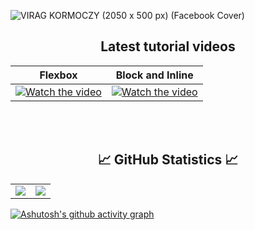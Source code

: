 ![VIRAG KORMOCZY (2050 x 500 px) (Facebook Cover)](https://github.com/virag-ky/virag-ky/assets/79658534/4d2f1dca-8643-4394-bcbd-d5da29cf2a96)

<h2 align="center">Latest tutorial videos</h2>

| Flexbox | Block and Inline |
 |---|---|
[![Watch the video](https://img.youtube.com/vi/nMYsVc2-WRY/hqdefault.jpg)](https://www.youtube.com/embed/nMYsVc2-WRY) | [![Watch the video](https://img.youtube.com/vi/qTzd200OpYM/hqdefault.jpg)](https://www.youtube.com/embed/qTzd200OpYM) | 

<br>
<br>
<h2 align="center">
 📈 GitHub Statistics 📈
</h2>
<div><table><tr><td width="50%"><img src="https://github-readme-stats.vercel.app/api?username=virag-ky&show_icons=true&include_all_commits=true&hide_border=true&title_color=9BE8E9&icon_color=9BE8E9&text_color=F3A7FF&bg_color=150034"></td><td width="50%"><img src="https://github-readme-streak-stats.herokuapp.com?user=virag-ky&hide_border=true&ring=8c52ff&sideNums=F3A7FF&stroke=fff&background=150034&sideLabels=9BE8E9&dates=8c52ff&fire=9BE8E9&currStreakLabel=9BE8E9&currStreakNum=F3A7FF&date_format=M%20j%5B%2C%20Y%5D"></td></tr></table></div>


[![Ashutosh's github activity graph](https://github-readme-activity-graph.vercel.app/graph?username=virag-ky&bg_color=150034&color=9BE8E9&line=8c52ff&point=F3A7FF&area=true&hide_border=true)](https://github.com/ashutosh00710/github-readme-activity-graph)

